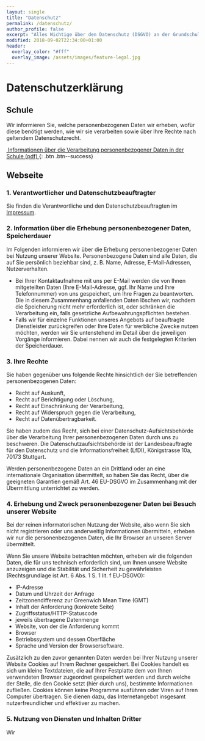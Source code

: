 ```yaml
---
layout: single
title: "Datenschutz"
permalink: /datenschutz/
author_profile: false
excerpt: "Alles Wichtige über den Datenschutz (DSGVO) an der Grundschule am Brandwerder."
modified: 2018-09-02T22:34:00+01:00
header:
  overlay_color: "#fff"
  overlay_image: /assets/images/feature-legal.jpg
---
```


# Datenschutzerklärung

## Schule

Wir informieren Sie, welche personenbezogenen Daten wir erheben, wofür diese
benötigt werden, wie wir sie verarbeiten sowie über Ihre Rechte nach geltendem
Datenschutzrecht.

[<i class="fa fa-download">&nbsp;</i>Informationen über die Verarbeitung personenbezogener Daten in der Schule (pdf) ](/assets/files/Datenschutzerklärung_Bestandsschüler.pdf){: .btn .btn--success}

## Webseite

### 1. Verantwortlicher und Datenschutzbeauftragter

Sie finden die Verantwortliche und den Datenschutzbeauftragten im
[Impressum](/impressum).

### 2. Information über die Erhebung personenbezogener Daten, Speicherdauer

Im Folgenden informieren wir über die Erhebung personenbezogener Daten bei
Nutzung unserer Website. Personenbezogene Daten sind alle Daten, die auf Sie
persönlich beziehbar sind, z. B. Name, Adresse, E-Mail-Adressen,
Nutzerverhalten.

* Bei Ihrer Kontaktaufnahme mit uns per E-Mail <!--oder über ein
  Kontaktformular --> werden die von Ihnen mitgeteilten Daten (Ihre
  E-Mail-Adresse, ggf. Ihr Name und Ihre Telefonnummer) von uns gespeichert,
  um Ihre Fragen zu beantworten. Die in diesem Zusammenhang anfallenden Daten
  löschen wir, nachdem die Speicherung nicht mehr erforderlich ist, oder
  schränken die Verarbeitung ein, falls gesetzliche Aufbewahrungspflichten
  bestehen.
* Falls wir für einzelne Funktionen unseres Angebots auf beauftragte
  Dienstleister zurückgreifen oder Ihre Daten für werbliche Zwecke nutzen
  möchten, werden wir Sie untenstehend im Detail über die jeweiligen Vorgänge
  informieren. Dabei nennen wir auch die festgelegten Kriterien der
  Speicherdauer.

### 3. Ihre Rechte

Sie haben gegenüber uns folgende Rechte hinsichtlich der Sie betreffenden
personenbezogenen Daten:

* Recht auf Auskunft,
* Recht auf Berichtigung oder Löschung,
* Recht auf Einschränkung der Verarbeitung,
* Recht auf Widerspruch gegen die Verarbeitung,
* Recht auf Datenübertragbarkeit.

Sie haben zudem das Recht, sich bei einer Datenschutz-Aufsichtsbehörde über die
Verarbeitung Ihrer personenbezogenen Daten durch uns zu beschweren. Die
Datenschutzaufsichtsbehörde ist der Landesbeauftragte für den Datenschutz und
die Informationsfreiheit (LfDI), Königstrasse 10a, 70173 Stuttgart.

Werden personenbezogene Daten an ein Drittland oder an eine internationale
Organisation übermittelt, so haben Sie das Recht, über die geeigneten Garantien
gemäß Art. 46 EU-DSGVO im Zusammenhang mit der Übermittlung unterrichtet zu
werden.

### 4. Erhebung und Zweck personenbezogener Daten bei Besuch unserer Website

Bei der reinen informatorischen Nutzung der Website, also wenn Sie sich nicht
registrieren oder uns anderweitig Informationen übermitteln, erheben wir nur
die personenbezogenen Daten, die Ihr Browser an unseren Server übermittelt.

Wenn Sie unsere Website betrachten möchten, erheben wir die folgenden Daten,
die für uns technisch erforderlich sind, um Ihnen unsere Website anzuzeigen
und die Stabilität und Sicherheit zu gewährleisten (Rechtsgrundlage ist Art. 6
Abs. 1 S. 1 lit. f EU-DSGVO):

* IP-Adresse
* Datum und Uhrzeit der Anfrage
* Zeitzonendifferenz zur Greenwich Mean Time (GMT)
* Inhalt der Anforderung (konkrete Seite)
* Zugriffsstatus/HTTP-Statuscode
* jeweils übertragene Datenmenge
* Website, von der die Anforderung kommt
* Browser
* Betriebssystem und dessen Oberfläche
* Sprache und Version der Browsersoftware.

Zusätzlich zu den zuvor genannten Daten werden bei Ihrer Nutzung unserer
Website Cookies auf Ihrem Rechner gespeichert. Bei Cookies handelt es sich um
kleine Textdateien, die auf Ihrer Festplatte dem von Ihnen verwendeten Browser
zugeordnet gespeichert werden und durch welche der Stelle, die den Cookie
setzt (hier durch uns), bestimmte Informationen zufließen. Cookies können
keine Programme ausführen oder Viren auf Ihren Computer übertragen. Sie dienen
dazu, das Internetangebot insgesamt nutzerfreundlicher und effektiver zu
machen.

<!-- Einsatz von Cookies: -->

<!-- a) Diese Website nutzt folgende Arten von Cookies, deren
Umfang und Funktionsweise im Folgenden erläutert werden:
* Transiente Cookies (dazu b)
* Persistente Cookies (dazu c). -->

<!-- b) Transiente Cookies werden automatisiert gelöscht, wenn Sie den Browser
schließen. Dazu zählen insbesondere die Session-Cookies. Diese speichern eine
sogenannte Session-ID, mit welcher sich verschiedene Anfragen Ihres Browsers
der gemeinsamen Sitzung zuordnen lassen. Dadurch kann Ihr Rechner
wiedererkannt werden, wenn Sie auf unsere Website zurückkehren. Die
Session-Cookies werden gelöscht, wenn Sie sich ausloggen oder den Browser
schließen. -->

<!-- c) Persistente Cookies werden automatisiert nach einer vorgegebenen Dauer
gelöscht, die sich je nach Cookie unterscheiden kann. Sie können die Cookies
in den Sicherheitseinstellungen Ihres Browsers jederzeit löschen. -->

<!-- d) Sie können Ihre Browser-Einstellung entsprechend Ihren Wünschen
konfigurieren und z. B. die Annahme von Third-Party-Cookies oder allen Cookies
ablehnen. Wir weisen Sie darauf hin, dass Sie eventuell nicht alle Funktionen
dieser Website nutzen können. -->

<!-- e) [Wir setzen Cookies ein, um Sie für Folgebesuche identifizieren zu können,
falls Sie über einen Account bei uns verfügen. Andernfalls müssten Sie sich
für jeden Besuch erneut einloggen.] -->

<!-- f) [Die genutzten Flash-Cookies werden nicht durch Ihren Browser erfasst,
sondern durch Ihr Flash-Plug-in. Weiterhin nutzen wir HTML5 storage objects,
die auf Ihrem Endgerät abgelegt werden. Diese Objekte speichern die
erforderlichen Daten unabhängig von Ihrem verwendeten Browser und haben kein
automatisches Ablaufdatum. Wenn Sie keine Verarbeitung der FlashCookies
wünschen, müssen Sie ein entsprechendes Add-On installieren, z. B. „Better
Privacy“ für Mozilla Firefox
(https://addons.mozilla.org/de/firefox/addon/betterprivacy/) oder das
AdobeFlash-Killer-Cookie für Google Chrome. Die Nutzung von HTML5 storage
objects können Sie verhindern, indem Sie in Ihrem Browser den privaten Modus
einsetzen. Zudem empfehlen wir, regelmäßig Ihre Cookies und den
Browser-Verlauf manuell zu löschen.] -->

<!-- 1: Diesen Absatz können Sie entfernern, wenn Sie keine Cookies verwenden bzw.
müssen ihn in Anhängigkeit von den eingesetzten Cookies anpassen. -->


### 5. Nutzung von Diensten und Inhalten Dritter

Wir
